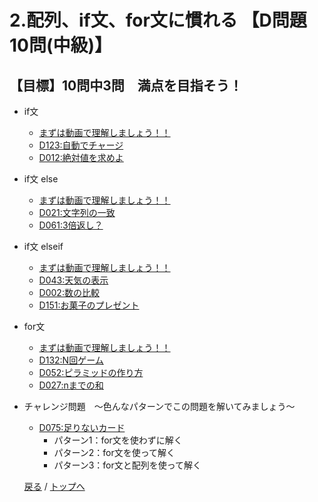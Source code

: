 # 2.配列、if文、for文に慣れる 【D問題10問(中級)】
## 【目標】10問中3問　満点を目指そう！
- if文
  - [まずは動画で理解しましょう！！](https://youtu.be/8zmbbmezaoc)
  - [D123:自動でチャージ](https://paiza.jp/challenges/307/ready)
  - [D012:絶対値を求めよ](https://paiza.jp/challenges/64/ready)
- if文 else
  - [まずは動画で理解しましょう！！](https://youtu.be/CQMQ_ALvfco)
  - [D021:文字列の一致](https://paiza.jp/challenges/84/ready)
  - [D061:3倍返し？](https://paiza.jp/challenges/168/ready)
- if文 elseif
  - [まずは動画で理解しましょう！！](https://youtu.be/JNGAE9twczM)
  - [D043:天気の表示](https://paiza.jp/challenges/132/ready)
  - [D002:数の比較](https://paiza.jp/challenges/31/ready)
  - [D151:お菓子のプレゼント](https://paiza.jp/challenges/105/ready)
- for文
  - [まずは動画で理解しましょう！！](https://youtu.be/UuvBGxNNt9M)
  - [D132:N回ゲーム](https://paiza.jp/challenges/328/ready)
  - [D052:ピラミッドの作り方](https://paiza.jp/challenges/149/ready)
  - [D027:nまでの和](https://paiza.jp/challenges/97/ready)
- チャレンジ問題　〜色んなパターンでこの問題を解いてみましょう〜
  - [D075:足りないカード](https://paiza.jp/challenges/198/ready)
    - パターン1：for文を使わずに解く
    - パターン2：for文を使って解く
    - パターン3：for文と配列を使って解く

  [戻る](index.md) /
  [トップへ](/README.md)